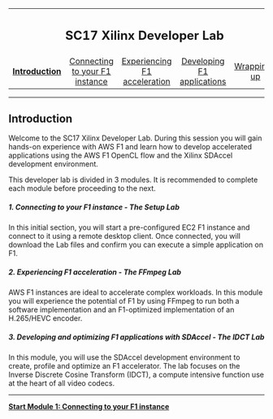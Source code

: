 <table style="width:100%">
  <tr>
    <th width="100%" colspan="5"><h2>SC17 Xilinx Developer Lab</h2></th>
  </tr>
  <tr>
    <td width="20%" align="center"><a href="README.md"><b>Introduction</b></a></td>
    <td width="20%" align="center"><a href="SETUP.md">Connecting to your F1 instance</a></td> 
    <td width="20%" align="center"><a href="FFMPEG_Lab.md">Experiencing F1 acceleration</a></td>
    <td width="20%" align="center"><a href="IDCT_Lab.md">Developing F1 applications</a></td>
    <td width="20%" align="center"><a href="WRAP_UP.md">Wrapping-up</td>
  </tr>
</table>

---------------------------------------
## Introduction

Welcome to the SC17 Xilinx Developer Lab. During this session you will gain hands-on experience with AWS F1 and learn how to develop accelerated applications using the AWS F1 OpenCL flow and the Xilinx SDAccel development environment.

This developer lab is divided in 3 modules. It is recommended to complete each module before proceeding to the next.

##### 1. Connecting to your F1 instance - The Setup Lab

In this initial section, you will start a pre-configured EC2 F1 instance and connect to it using a remote desktop client. Once connected, you will download the Lab files and confirm you can execute a simple application on F1.

##### 2. Experiencing F1 acceleration - The FFmpeg Lab

AWS F1 instances are ideal to accelerate complex workloads. In this module you will experience the potential of F1 by using FFmpeg to run both a software implementation and an F1-optimized implementation of an H.265/HEVC encoder. 

##### 3. Developing and optimizing F1 applications with SDAccel - The IDCT Lab

In this module, you will use the SDAccel development environment to create, profile and optimize an F1 accelerator. The lab focuses on the Inverse Discrete Cosine Transform (IDCT), a compute intensive function use at the heart of all video codecs.

---------------------------------------

[**Start Module 1: Connecting to your F1 instance**](Setup.md)
